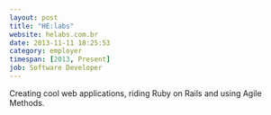 ```yaml
---
layout: post
title: "HE:labs"
website: helabs.com.br
date: 2013-11-11 18:25:53
category: employer
timespan: [2013, Present]
job: Software Developer
---
```


<p>Creating cool web applications, riding Ruby on Rails and using Agile Methods.</p>
